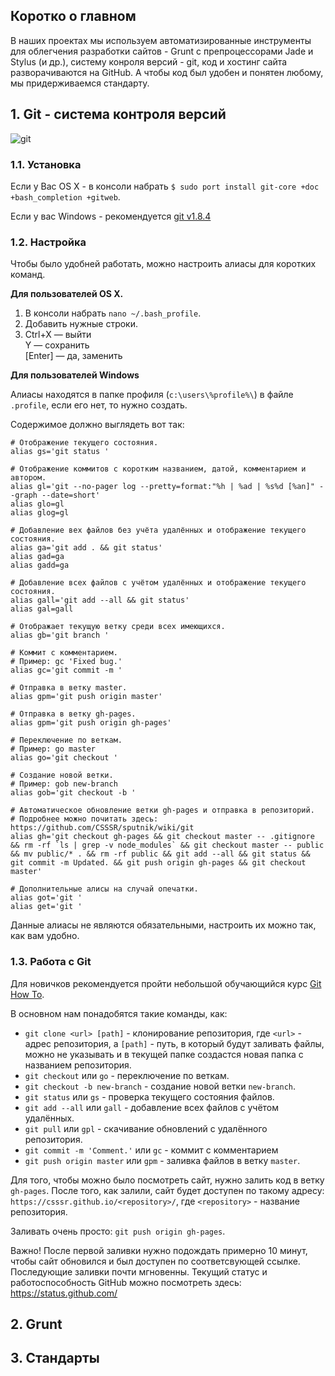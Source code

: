 ## Коротко о главном

В наших проектах мы используем автоматизированные инструменты для облегчения разработки сайтов - Grunt c препроцессорами Jade и Stylus (и др.), систему конроля версий - git, код и хостинг сайта разворачиваются на GitHub.
А чтобы код был удобен и понятен любому, мы придерживаемся стандарту.


## 1. Git - система контроля версий
![git](http://git-scm.com/images/logo@2x.png)
### 1.1. Установка
Если у Вас OS X - в консоли набрать `$ sudo port install git-core +doc +bash_completion +gitweb`.

Если у вас Windows - рекомендуется [git v1.8.4](http://msysgit.googlecode.com/files/Git-1.8.4-preview20130916.exe)

### 1.2. Настройка
Чтобы было удобней работать, можно настроить алиасы для коротких команд.

**Для пользователей OS X.**

1. В консоли набрать `nano ~/.bash_profile`.
2. Добавить нужные строки.
3.  Ctrl+X  — выйти<br>
    Y       — сохранить<br>
    [Enter] — да, заменить


**Для пользователей Windows**

Алиасы находятся в папке профиля (`c:\users\%profile%\`) в файле `.profile`, если его нет, то нужно создать.

Содержимое должно выглядеть вот так:
```shell
# Отображение текущего состояния.
alias gs='git status '

# Отображение коммитов с коротким названием, датой, комментарием и автором.
alias gl='git --no-pager log --pretty=format:"%h | %ad | %s%d [%an]" --graph --date=short'
alias glo=gl
alias glog=gl

# Добавление вех файлов без учёта удалённых и отображение текущего состояния.
alias ga='git add . && git status'
alias gad=ga
alias gadd=ga

# Добавление всех файлов с учётом удалённых и отображение текущего состояния.
alias gall='git add --all && git status'
alias gal=gall

# Отображает текущую ветку среди всех имеющихся.
alias gb='git branch '

# Коммит с комментарием.
# Пример: gc 'Fixed bug.'
alias gc='git commit -m '

# Отправка в ветку master.
alias gpm='git push origin master'

# Отправка в ветку gh-pages.
alias gpm='git push origin gh-pages'

# Переключение по веткам.
# Пример: go master
alias go='git checkout '

# Создание новой ветки.
# Пример: gob new-branch
alias gob='git checkout -b '

# Автоматическое обновление ветки gh-pages и отправка в репозиторий.
# Подробнее можно почитать здесь: https://github.com/CSSSR/sputnik/wiki/git
alias gh='git checkout gh-pages && git checkout master -- .gitignore && rm -rf `ls | grep -v node_modules` && git checkout master -- public && mv public/* . && rm -rf public && git add --all && git status && git commit -m Updated. && git push origin gh-pages && git checkout master'

# Дополнительные алисы на случай опечатки.
alias got='git '
alias get='git '

```

Данные алиасы не являются обязательными, настроить их можно так, как вам удобно.

### 1.3. Работа с Git
Для новичков рекомендуется пройти небольшой обучающийся курс [Git How To](http://githowto.com/ru).

В основном нам понадобятся такие команды, как:
* `git clone <url> [path]` - клонирование репозитория, где `<url>` - адрес репозитория, а `[path]` - путь, в который будут заливать файлы, можно не указывать и в текущей папке создастся новая папка с названием репозитория.
* `git checkout` или `go` - переключение по веткам.
* `git checkout -b new-branch` - создание новой ветки `new-branch`.
* `git status` или `gs` - проверка текущего состояния файлов.
* `git add --all` или `gall` - добавление всех файлов с учётом удалённых.
* `git pull` или `gpl` - скачивание обновлений с удалённого репозитория.
* `git commit -m 'Comment.'` или `gc` - коммит с комментарием
* `git push origin master` или `gpm` - заливка файлов в ветку `master`.

Для того, чтобы можно было посмотреть сайт, нужно залить код в ветку `gh-pages`. После того, как залили, сайт будет доступен по такому адресу: `https://csssr.github.io/<repository>/`, где `<repository>` - название репозитория.

Заливать очень просто: `git push origin gh-pages`.

Важно! После первой заливки нужно подождать примерно 10 минут, чтобы сайт обновился и был доступен по соответсвующей ссылке. Последующие заливки почти мгновенны. Текущий статус и работоспособность GitHub можно посмотреть здесь: https://status.github.com/


## 2. Grunt


## 3. Стандарты

